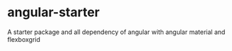 # angular-starter
A starter package and all dependency of angular with angular material and flexboxgrid
